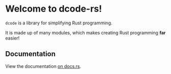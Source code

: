 # Welcome to dcode-rs!

`dcode` is a library for simplifying Rust programming.

It is made up of many modules, which makes creating Rust programming **far** easier!

## Documentation

View the documentation [on docs.rs](https://docs.rs/dcode).
